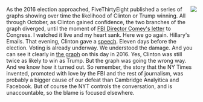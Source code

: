 <img src="http://scripting.com/images/2019/11/04/fiveThirtyEightGraph.png" border="0" align="right">As the 2016 election approached, FiveThirtyEight published a series of graphs showing over time the likelihood of Clinton or Trump winning. All through October, as Clinton gained confidence, the two branches of the graph diverged, until the moment of <a href="https://en.wikipedia.org/wiki/James_Comey#/media/File:Comey_Letter.jpg">FBI Director Comey's letter</a> to Congress. I watched it live and my heart sank. Here we go again. Hillary's Emails. That evening, Clinton gave a <a href="https://www.c-span.org/video/?417629-2/hillary-clinton-calls-release-information-email-investigation">speech</a>. Eleven days before the election. Voting is already underway. We understood the damage. And you can see it clearly in <a href="http://scripting.com/images/2019/11/04/fiveThirtyEightGraph.png">the graph</a> on this day in 2016. Yes, Clinton was still twice as likely to win as Trump. But the graph was going the wrong way. And we know how it turned out. So remember, the story that the NY Times invented, promoted with love by the FBI and the rest of journalism, was probably a bigger cause of our defeat than Cambridge Analyitica and Facebook. But of course the NYT controls the conversation, and is unaccountable, so the blame is focused elsewhere. 
